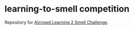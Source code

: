 # learning-to-smell competition

Repository for [AIcrowd Learning 2 Smell Challenge](https://www.aicrowd.com/challenges/learning-to-smell).

